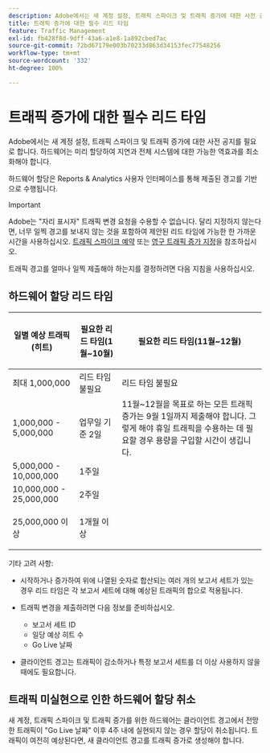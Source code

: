 ```yaml
---
description: Adobe에서는 새 계정 설정, 트래픽 스파이크 및 트래픽 증가에 대한 사전 공지를 필요로 합니다. 하드웨어는 미리 할당하여 지연과 전체 시스템에 대한 가능한 역효과를 최소화해야 합니다.
title: 트래픽 증가에 대한 필수 리드 타임
feature: Traffic Management
exl-id: fb428f8d-9dff-43a6-a1e8-1a892cbed7ac
source-git-commit: 72bd67179e003b70233d863d34153fec77548256
workflow-type: tm+mt
source-wordcount: '332'
ht-degree: 100%

---
```


# 트래픽 증가에 대한 필수 리드 타임

Adobe에서는 새 계정 설정, 트래픽 스파이크 및 트래픽 증가에 대한 사전 공지를 필요로 합니다. 하드웨어는 미리 할당하여 지연과 전체 시스템에 대한 가능한 역효과를 최소화해야 합니다.

하드웨어 할당은 Reports &amp; Analytics 사용자 인터페이스를 통해 제출된 경고를 기반으로 수행됩니다.

>[!IMPORTANT]
>
>Adobe는 &quot;자리 표시자&quot; 트래픽 변경 요청을 수용할 수 없습니다. 달리 지정하지 않는다면, 너무 일찍 경고를 보내지 않는 것을 포함하여 제안된 리드 타임에 가능한 한 가까운 시간을 사용하십시오. [트래픽 스파이크 예약](/help/admin/c-traffic-management/t-traffic-schedule-spike.md) 또는 [영구 트래픽 증가 지정](/help/admin/c-traffic-management/t-traffic-permanent.md)을 참조하십시오.

트래픽 경고를 얼마나 일찍 제출해야 하는지를 결정하려면 다음 지침을 사용하십시오.

## 하드웨어 할당 리드 타임

<table id="table_A67CC3B164F740088797BD8913244E47">
 <thead>
  <tr>
   <th colname="col1" class="entry"> 일별 예상 트래픽(히트) </th>
   <th colname="col2" class="entry"> <p>필요한 리드 타임(1월~10월) </p> </th>
   <th colname="col3" class="entry"> <p>필요한 리드 타임(11월~12월) </p> </th>
  </tr>
 </thead>
 <tbody>
  <tr>
   <td colname="col1"> 최대 1,000,000 </td>
   <td colname="col2"> 리드 타임 불필요 </td>
   <td colname="col3"> 리드 타임 불필요 </td>
  </tr>
  <tr>
   <td colname="col1"> 1,000,000 - 5,000,000 </td>
   <td colname="col2"> 업무일 기준 2일 </td>
   <td colname="col3" morerows="3"> 11월~12월을 목표로 하는 모든 트래픽 증가는 9월 1일까지 제출해야 합니다. 그렇게 해야 휴일 트래픽을 수용하는 데 필요할 경우 용량을 구입할 시간이 생깁니다. </td>
  </tr>
  <tr>
   <td colname="col1"> 5,000,000 - 10,000,000 </td>
   <td colname="col2"> 1주일 </td>
  </tr>
  <tr>
   <td colname="col1"> 10,000,000 - 25,000,000 </td>
   <td colname="col2"> 2주일 </td>
  </tr>
  <tr>
   <td colname="col1"> <p>25,000,000 이상 </p> </td>
   <td colname="col2"> 1개월 이상 </td>
  </tr>
 </tbody>
</table>

기타 고려 사항:

* 시작하거나 증가하여 위에 나열된 숫자로 합산되는 여러 개의 보고서 세트가 있는 경우 리드 타임은 각 보고서 세트에 대해 예상된 트래픽의 합으로 적용됩니다.
* 트래픽 변경을 제출하려면 다음 정보를 준비하십시오.

   * 보고서 세트 ID
   * 일당 예상 히트 수
   * Go Live 날짜

* 클라이언트 경고는 트래픽이 감소하거나 특정 보고서 세트를 더 이상 사용하지 않을 때에도 필요합니다.

## 트래픽 미실현으로 인한 하드웨어 할당 취소

새 계정, 트래픽 스파이크 및 트래픽 증가를 위한 하드웨어는 클라이언트 경고에서 전망한 트래픽이 &quot;Go Live 날짜&quot; 이후 4주 내에 실현되지 않는 경우 할당이 취소됩니다. 트래픽이 여전히 예상된다면, 새 클라이언트 경고를 트래픽 증가로 생성해야 합니다.

